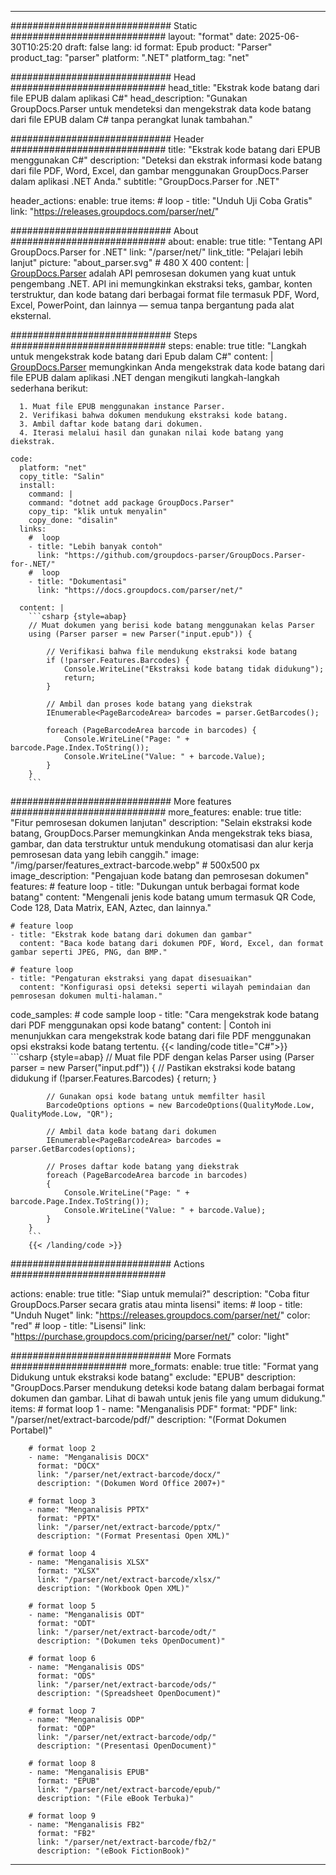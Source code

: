 


---
############################# Static ############################
layout: "format"
date:  2025-06-30T10:25:20
draft: false
lang: id
format: Epub
product: "Parser"
product_tag: "parser"
platform: ".NET"
platform_tag: "net"

############################# Head ############################
head_title: "Ekstrak kode batang dari file EPUB dalam aplikasi C#"
head_description: "Gunakan GroupDocs.Parser untuk mendeteksi dan mengekstrak data kode batang dari file EPUB dalam C# tanpa perangkat lunak tambahan."

############################# Header ############################
title: "Ekstrak kode batang dari EPUB menggunakan C#" 
description: "Deteksi dan ekstrak informasi kode batang dari file PDF, Word, Excel, dan gambar menggunakan GroupDocs.Parser dalam aplikasi .NET Anda."
subtitle: "GroupDocs.Parser for .NET" 

header_actions:
  enable: true
  items:
    #  loop
    - title: "Unduh Uji Coba Gratis"
      link: "https://releases.groupdocs.com/parser/net/"
      
############################# About ############################
about:
    enable: true
    title: "Tentang API GroupDocs.Parser for .NET"
    link: "/parser/net/"
    link_title: "Pelajari lebih lanjut"
    picture: "about_parser.svg" # 480 X 400
    content: |
       [GroupDocs.Parser](/parser/net/) adalah API pemrosesan dokumen yang kuat untuk pengembang .NET. API ini memungkinkan ekstraksi teks, gambar, konten terstruktur, dan kode batang dari berbagai format file termasuk PDF, Word, Excel, PowerPoint, dan lainnya — semua tanpa bergantung pada alat eksternal.

############################# Steps ############################
steps:
    enable: true
    title: "Langkah untuk mengekstrak kode batang dari Epub dalam C#"
    content: |
      [GroupDocs.Parser](/parser/net/) memungkinkan Anda mengekstrak data kode batang dari file EPUB dalam aplikasi .NET dengan mengikuti langkah-langkah sederhana berikut:
      
      1. Muat file EPUB menggunakan instance Parser.
      2. Verifikasi bahwa dokumen mendukung ekstraksi kode batang.
      3. Ambil daftar kode batang dari dokumen.
      4. Iterasi melalui hasil dan gunakan nilai kode batang yang diekstrak.
   
    code:
      platform: "net"
      copy_title: "Salin"
      install:
        command: |
        command: "dotnet add package GroupDocs.Parser"
        copy_tip: "klik untuk menyalin"
        copy_done: "disalin"
      links:
        #  loop
        - title: "Lebih banyak contoh"
          link: "https://github.com/groupdocs-parser/GroupDocs.Parser-for-.NET/"
        #  loop
        - title: "Dokumentasi"
          link: "https://docs.groupdocs.com/parser/net/"
          
      content: |
        ```csharp {style=abap}
        // Muat dokumen yang berisi kode batang menggunakan kelas Parser
        using (Parser parser = new Parser("input.epub")) {

            // Verifikasi bahwa file mendukung ekstraksi kode batang
            if (!parser.Features.Barcodes) {
                Console.WriteLine("Ekstraksi kode batang tidak didukung");
                return;
            }

            // Ambil dan proses kode batang yang diekstrak
            IEnumerable<PageBarcodeArea> barcodes = parser.GetBarcodes();

            foreach (PageBarcodeArea barcode in barcodes) {
                Console.WriteLine("Page: " + barcode.Page.Index.ToString());
                Console.WriteLine("Value: " + barcode.Value);
            }
        }
        ```  

############################# More features ############################
more_features:
  enable: true
  title: "Fitur pemrosesan dokumen lanjutan"
  description: "Selain ekstraksi kode batang, GroupDocs.Parser memungkinkan Anda mengekstrak teks biasa, gambar, dan data terstruktur untuk mendukung otomatisasi dan alur kerja pemrosesan data yang lebih canggih."
  image: "/img/parser/features_extract-barcode.webp" # 500x500 px
  image_description: "Pengajuan kode batang dan pemrosesan dokumen"
  features:
    # feature loop
    - title: "Dukungan untuk berbagai format kode batang"
      content: "Mengenali jenis kode batang umum termasuk QR Code, Code 128, Data Matrix, EAN, Aztec, dan lainnya."

    # feature loop
    - title: "Ekstrak kode batang dari dokumen dan gambar"
      content: "Baca kode batang dari dokumen PDF, Word, Excel, dan format gambar seperti JPEG, PNG, dan BMP."

    # feature loop
    - title: "Pengaturan ekstraksi yang dapat disesuaikan"
      content: "Konfigurasi opsi deteksi seperti wilayah pemindaian dan pemrosesan dokumen multi-halaman."
      
  code_samples:
    # code sample loop
    - title: "Cara mengekstrak kode batang dari PDF menggunakan opsi kode batang"
      content: |
        Contoh ini menunjukkan cara mengekstrak kode batang dari file PDF menggunakan opsi ekstraksi kode batang tertentu.
        {{< landing/code title="C#">}}
        ```csharp {style=abap}
        //  Muat file PDF dengan kelas Parser
        using (Parser parser = new Parser("input.pdf"))
        {
            // Pastikan ekstraksi kode batang didukung
            if (!parser.Features.Barcodes)
            {
                return;
            }

            // Gunakan opsi kode batang untuk memfilter hasil
            BarcodeOptions options = new BarcodeOptions(QualityMode.Low, QualityMode.Low, "QR");

            // Ambil data kode batang dari dokumen
            IEnumerable<PageBarcodeArea> barcodes = parser.GetBarcodes(options);

            // Proses daftar kode batang yang diekstrak
            foreach (PageBarcodeArea barcode in barcodes)
            {
                Console.WriteLine("Page: " + barcode.Page.Index.ToString());
                Console.WriteLine("Value: " + barcode.Value);
            }
        }
        ```
        {{< /landing/code >}}


############################# Actions ############################

actions:
  enable: true
  title: "Siap untuk memulai?"
  description: "Coba fitur GroupDocs.Parser secara gratis atau minta lisensi"
  items:
    #  loop
    - title: "Unduh Nuget"
      link: "https://releases.groupdocs.com/parser/net/"
      color: "red"
        #  loop
    - title: "Lisensi"
      link: "https://purchase.groupdocs.com/pricing/parser/net/"
      color: "light"


############################# More Formats #####################
more_formats:
    enable: true
    title: "Format yang Didukung untuk ekstraksi kode batang"
    exclude: "EPUB"
    description: "GroupDocs.Parser mendukung deteksi kode batang dalam berbagai format dokumen dan gambar. Lihat di bawah untuk jenis file yang umum didukung."
    items: 
        # format loop 1
        - name: "Menganalisis PDF"
          format: "PDF"
          link: "/parser/net/extract-barcode/pdf/"
          description: "(Format Dokumen Portabel)"
          
        # format loop 2
        - name: "Menganalisis DOCX"
          format: "DOCX"
          link: "/parser/net/extract-barcode/docx/"
          description: "(Dokumen Word Office 2007+)"
          
        # format loop 3
        - name: "Menganalisis PPTX"
          format: "PPTX"
          link: "/parser/net/extract-barcode/pptx/"
          description: "(Format Presentasi Open XML)"
          
        # format loop 4
        - name: "Menganalisis XLSX"
          format: "XLSX"
          link: "/parser/net/extract-barcode/xlsx/"
          description: "(Workbook Open XML)"
          
        # format loop 5
        - name: "Menganalisis ODT"
          format: "ODT"
          link: "/parser/net/extract-barcode/odt/"
          description: "(Dokumen teks OpenDocument)"
          
        # format loop 6
        - name: "Menganalisis ODS"
          format: "ODS"
          link: "/parser/net/extract-barcode/ods/"
          description: "(Spreadsheet OpenDocument)"
          
        # format loop 7
        - name: "Menganalisis ODP"
          format: "ODP"
          link: "/parser/net/extract-barcode/odp/"
          description: "(Presentasi OpenDocument)"
          
        # format loop 8
        - name: "Menganalisis EPUB"
          format: "EPUB"
          link: "/parser/net/extract-barcode/epub/"
          description: "(File eBook Terbuka)"
          
        # format loop 9
        - name: "Menganalisis FB2"
          format: "FB2"
          link: "/parser/net/extract-barcode/fb2/"
          description: "(eBook FictionBook)"
         
          

---
